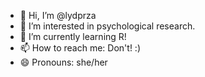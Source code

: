 - 👋 Hi, I’m @lydprza
- 👀 I’m interested in psychological research.
- 🌱 I’m currently learning R!
- 📫 How to reach me: Don't! :)
- 😄 Pronouns: she/her

<!---
lydprza/lydprza is a ✨ special ✨ repository because its `README.md` (this file) appears on your GitHub profile.
You can click the Preview link to take a look at your changes.
--->
